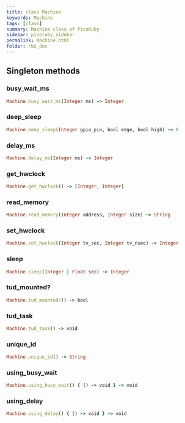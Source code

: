 ```yaml
---
title: class Machine
keywords: Machine
tags: [class]
summary: Machine class of PicoRuby
sidebar: picoruby_sidebar
permalink: Machine.html
folder: rbs_doc
---
```

## Singleton methods
### busy_wait_ms

```ruby
Machine.busy_wait_ms(Integer ms) -> Integer
```
### deep_sleep

```ruby
Machine.deep_sleep(Integer gpio_pin, bool edge, bool high) -> 0
```
### delay_ms

```ruby
Machine.delay_ms(Integer ms) -> Integer
```
### get_hwclock

```ruby
Machine.get_hwclock() -> [Integer, Integer]
```
### read_memory

```ruby
Machine.read_memory(Integer address, Integer size) -> String
```
### set_hwclock

```ruby
Machine.set_hwclock(Integer tv_sec, Integer tv_nsec) -> Integer
```
### sleep

```ruby
Machine.sleep(Integer | Float sec) -> Integer
```
### tud_mounted?

```ruby
Machine.tud_mounted?() -> bool
```
### tud_task

```ruby
Machine.tud_task() -> void
```
### unique_id

```ruby
Machine.unique_id() -> String
```
### using_busy_wait

```ruby
Machine.using_busy_wait() { () -> void } -> void
```
### using_delay

```ruby
Machine.using_delay() { () -> void } -> void
```
